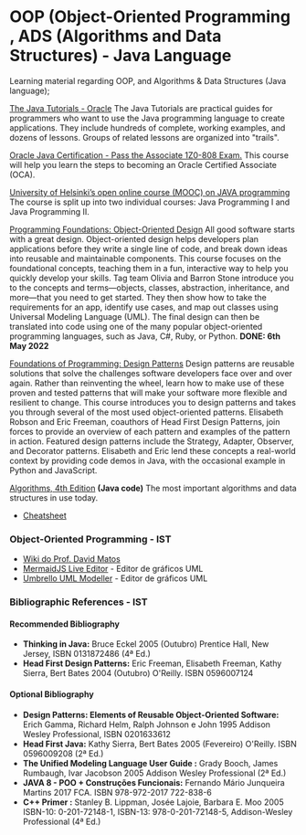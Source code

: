 # OOP (Object-Oriented Programming , ADS (Algorithms and Data Structures) - Java Language
Learning material regarding OOP, and Algorithms & Data Structures (Java language);

[The Java Tutorials - Oracle](https://docs.oracle.com/javase/tutorial/index.html)
The Java Tutorials are practical guides for programmers who want to use the Java programming language to create applications. They include hundreds of complete, working examples, and dozens of lessons. Groups of related lessons are organized into "trails".

[Oracle Java Certification - Pass the Associate 1Z0-808 Exam.](https://www.udemy.com/course/oracle-java-associate-certification-exam-course-1z0-808/)
This course will help you learn the steps to becoming an Oracle Certified Associate (OCA).


[University of Helsinki’s open online course (MOOC) on JAVA programming](https://java-programming.mooc.fi/)  
The course is split up into two individual courses: Java Programming I and Java Programming II.


[Programming Foundations: Object-Oriented Design](https://www.linkedin.com/learning/programming-foundations-object-oriented-design-3)
All good software starts with a great design. Object-oriented design helps developers plan applications before they write a single line of code, and break down ideas into reusable and maintainable components. This course focuses on the foundational concepts, teaching them in a fun, interactive way to help you quickly develop your skills. Tag team Olivia and Barron Stone introduce you to the concepts and terms—objects, classes, abstraction, inheritance, and more—that you need to get started. They then show how to take the requirements for an app, identify use cases, and map out classes using Universal Modeling Language (UML). The final design can then be translated into code using one of the many popular object-oriented programming languages, such as Java, C#, Ruby, or Python. __DONE: 6th May 2022__


[Foundations of Programming: Design Patterns](https://www.linkedin.com/learning/programming-foundations-design-patterns-2?trk=lynda_redirect_learning)
Design patterns are reusable solutions that solve the challenges software developers face over and over again. Rather than reinventing the wheel, learn how to make use of these proven and tested patterns that will make your software more flexible and resilient to change. This course introduces you to design patterns and takes you through several of the most used object-oriented patterns. Elisabeth Robson and Eric Freeman, coauthors of Head First Design Patterns, join forces to provide an overview of each pattern and examples of the pattern in action. Featured design patterns include the Strategy, Adapter, Observer, and Decorator patterns. Elisabeth and Eric lend these concepts a real-world context by providing code demos in Java, with the occasional example in Python and JavaScript.


[Algorithms, 4th Edition](https://algs4.cs.princeton.edu/home/)
__(Java code)__
The most important algorithms and data structures in use today.

- [Cheatsheet](https://algs4.cs.princeton.edu/cheatsheet/)

### Object-Oriented Programming - IST

-   [Wiki do Prof. David Matos](https://web.tecnico.ulisboa.pt/~david.matos/w/pt/index.php/Programa%C3%A7%C3%A3o_com_Objectos)
-   [MermaidJS Live Editor](https://mermaid.live/)  - Editor de gráficos UML
-   [Umbrello UML Modeller](https://umbrello.kde.org/)  - Editor de gráficos UML

### Bibliographic References - IST

#### Recommended Bibliography

-   **Thinking in Java:** Bruce Eckel  2005 (Outubro)  Prentice Hall, New Jersey, ISBN 0131872486 (4ª Ed.)
-   **Head First Design Patterns:** Eric Freeman, Elisabeth Freeman, Kathy Sierra, Bert Bates  2004 (Outubro)  O'Reilly. ISBN 0596007124

#### Optional Bibliography

-   **Design Patterns: Elements of Reusable Object-Oriented Software:** Erich Gamma, Richard Helm, Ralph Johnson e John 1995  Addison Wesley Professional, ISBN 0201633612
-   **Head First Java:** Kathy Sierra, Bert Bates  2005 (Fevereiro)  O'Reilly. ISBN 0596009208 (2ª Ed.)
-   **The Unified Modeling Language User Guide :** Grady Booch, James Rumbaugh, Ivar Jacobson  2005  Addison Wesley Professional (2ª Ed.)
-   **JAVA 8 - POO + Construções Funcionais:** Fernando Mário Junqueira Martins  2017  FCA. ISBN 978-972-2017 722-838-6
-   **C++ Primer :** Stanley B. Lippman, Josée Lajoie, Barbara E. Moo  2005  ISBN-10: 0-201-72148-1, ISBN-13: 978-0-201-72148-5, Addison-Wesley Professional (4ª Ed.)
